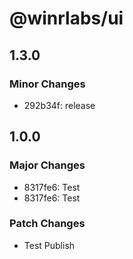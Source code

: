 # @winrlabs/ui

## 1.3.0

### Minor Changes

- 292b34f: release

## 1.0.0

### Major Changes

- 8317fe6: Test
- 8317fe6: Test

### Patch Changes

- Test Publish
